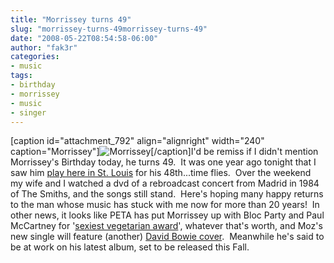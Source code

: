 ```yaml
---
title: "Morrissey turns 49"
slug: "morrissey-turns-49morrissey-turns-49"
date: "2008-05-22T08:54:58-06:00"
author: "fak3r"
categories:
- music
tags:
- birthday
- morrissey
- music
- singer
---
```


[caption id="attachment_792" align="alignright" width="240" caption="Morrissey"]![Morrissey](http://fak3r.com/wp-content/uploads/2008/05/morrissey_narrowweb__300x4020.jpg)[/caption]I'd be remiss if I didn't mention Morrissey's Birthday today, he turns 49.  It was one year ago tonight that I saw him [play here in St. Louis](http://www.fak3r.com/2007/06/13/morrissey-may-22-saint-louis/) for his 48th...time flies.  Over the weekend my wife and I watched a dvd of a rebroadcast concert from Madrid in 1984 of The Smiths, and the songs still stand.  Here's hoping many happy returns to the man whose music has stuck with me now for more than 20 years!  In other news, it looks like PETA has put Morrissey up with Bloc Party and Paul McCartney for '[sexiest vegetarian award](http://www.nme.com/news/paul-mccartney/36701)', whatever that's worth, and Moz's new single will feature (another) [David Bowie cover](http://www.nme.com/news/morrissey/35886).  Meanwhile he's said to be at work on his latest album, set to be released this Fall.
